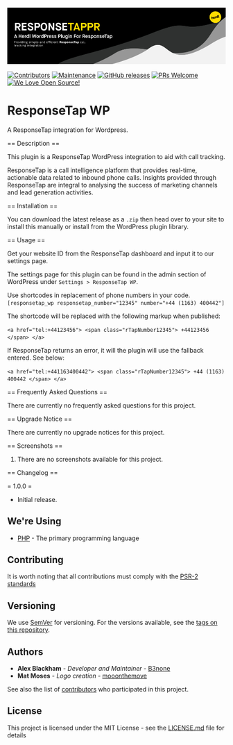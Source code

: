 ![ResponseTap WP](.github/README/logo.png)

[![Contributors](https://img.shields.io/github/contributors/herdl/responsetappr)](https://github.com/herdl/responsetappr)
[![Maintenance](https://img.shields.io/badge/Maintained%3F-yes-green.svg)](https://github.com/herdl/responsetappr/graphs/commit-activity)
[![GitHub releases](https://img.shields.io/github/release/herdl/responsetappr.svg)](https://github.com/herdl/responsetappr/releases/)
[![PRs Welcome](https://img.shields.io/badge/PRs-welcome-brightgreen.svg)](http://makeapullrequest.com)
[![We Love Open Source!](https://badges.frapsoft.com/os/v3/open-source.svg?v=103)](https://github.com/herdl)

# ResponseTap WP
A ResponseTap integration for Wordpress.

== Description ==

This plugin is a ResponseTap WordPress integration to aid with call tracking.

ResponseTap is a call intelligence platform that provides real-time, actionable data related to inbound phone calls. Insights provided through ResponseTap are integral to analysing the success of marketing channels and lead generation activities.

== Installation ==

You can download the latest release as a `.zip` then head over to your site to install this manually or install from the WordPress plugin library.

== Usage ==

Get your website ID from the ResponseTap dashboard and input it to our settings page.
	 
The settings page for this plugin can be found in the admin section of WordPress under `Settings > ResponseTap WP`.
	 
Use shortcodes in replacement of phone numbers in your code.
`
[responsetap_wp responsetap_number="12345" number="+44 (1163) 400442"]
`

The shortcode will be replaced with the following markup when published:

`
<a href="tel:+44123456">
    <span class="rTapNumber12345">
        +44123456
    </span>
</a>
`

If ResponseTap returns an error, it will the plugin will use the fallback entered. See below:

`
<a href="tel:+441163400442">
    <span class="rTapNumber12345">
        +44 (1163) 400442
    </span>
</a>
`

== Frequently Asked Questions ==

There are currently no frequently asked questions for this project.

== Upgrade Notice ==

There are currently no upgrade notices for this project.

== Screenshots ==

1. There are no screenshots available for this project.

== Changelog ==

= 1.0.0 =
* Initial release.

## We're Using
* [PHP](https://www.php.net/) - The primary programming language

## Contributing
It is worth noting that all contributions must comply with the [PSR-2 standards](https://github.com/php-fig/fig-standards/blob/master/accepted/PSR-2-coding-style-guide.md)

## Versioning
We use [SemVer](http://semver.org/) for versioning. For the versions available, see the [tags on this repository](https://github.com/herdl/responsetappr/tags). 

## Authors
* **Alex Blackham** - *Developer and Maintainer* - [B3none](https://github.com/b3none)
* **Mat Moses** - *Logo creation* - [mooonthemove](https://instagram.com/mooonthemove)

See also the list of [contributors](https://github.com/herdl/responsetappr/contributors) who participated in this project.

## License
This project is licensed under the MIT License - see the [LICENSE.md](LICENSE.md) file for details
